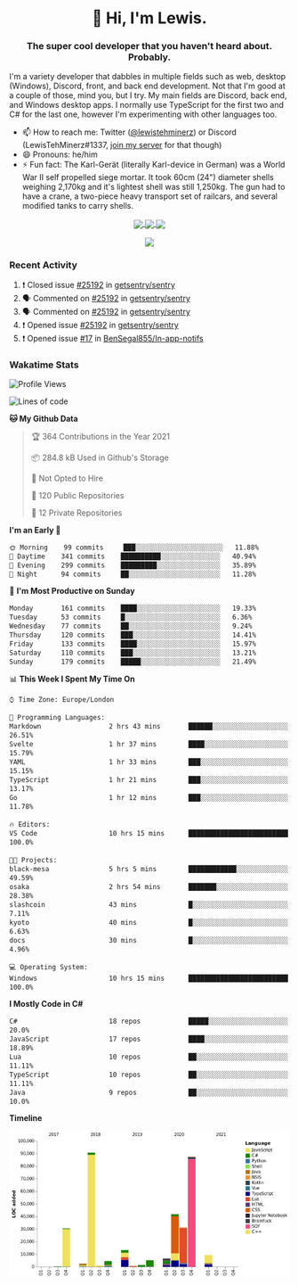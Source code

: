 <h1 align="center">👋 Hi, I'm Lewis.</h1>
<h3 align="center">The super cool developer that you haven't heard about. Probably.</h3>

I'm a variety developer that dabbles in multiple fields such as web, desktop (Windows), Discord, front, and back end development. Not that I'm good at a couple of those, mind you, but I try. My main fields are Discord, back end, and Windows desktop apps. I normally use TypeScript for the first two and C# for the last one, however I'm experimenting with other languages too.

- 📫 How to reach me: Twitter ([@lewistehminerz](https://twitter.com/lewistehminerz)) or Discord (LewisTehMinerz#1337, [join my server](https://discord.gg/XnUh7JB) for that though)
- 😄 Pronouns: he/him
- ⚡ Fun fact: The Karl-Gerät (literally Karl-device in German) was a World War II self propelled siege mortar. It took 60cm (24") diameter shells weighing 2,170kg and it's lightest shell was still 1,250kg. The gun had to have a crane, a two-piece heavy transport set of railcars, and several modified tanks to carry shells.

<p align="center">
  <a href="https://github.com/anuraghazra/github-readme-stats">
    <img align="center" src="https://github-readme-stats.vercel.app/api?username=LewisTehMinerz&count_private=true&show_icons=true&theme=gruvbox">
  </a>
  <a href="https://github.com/anuraghazra/github-readme-stats">
    <img align="center" src="https://github-readme-stats.vercel.app/api/top-langs?username=LewisTehMinerz&layout=compact&theme=gruvbox">
  </a>
  <a href="https://github.com/anuraghazra/github-readme-stats">
    <img align="center" src="https://github-readme-stats.vercel.app/api/wakatime?username=LewisTehMinerz&layout=compact&theme=gruvbox">
  </a>
</p>

<p align="center">
  <a href="https://github.com/ryo-ma/github-profile-trophy">
    <img align="center" src="https://github-profile-trophy.vercel.app/?username=ryo-ma&theme=gruvbox">
  </a>
</p>

### Recent Activity
<!--START_SECTION:activity-->
1. ❗️ Closed issue [#25192](https://github.com/getsentry/sentry/issues/25192) in [getsentry/sentry](https://github.com/getsentry/sentry)
2. 🗣 Commented on [#25192](https://github.com/getsentry/sentry/issues/25192) in [getsentry/sentry](https://github.com/getsentry/sentry)
3. 🗣 Commented on [#25192](https://github.com/getsentry/sentry/issues/25192) in [getsentry/sentry](https://github.com/getsentry/sentry)
4. ❗️ Opened issue [#25192](https://github.com/getsentry/sentry/issues/25192) in [getsentry/sentry](https://github.com/getsentry/sentry)
5. ❗️ Opened issue [#17](https://github.com/BenSegal855/In-app-notifs/issues/17) in [BenSegal855/In-app-notifs](https://github.com/BenSegal855/In-app-notifs)
<!--END_SECTION:activity-->

### Wakatime Stats
<!--START_SECTION:waka-->
![Profile Views](http://img.shields.io/badge/Profile%20Views-40-blue)

![Lines of code](https://img.shields.io/badge/From%20Hello%20World%20I%27ve%20Written-327037%20lines%20of%20code-blue)

**🐱 My Github Data** 

> 🏆 364 Contributions in the Year 2021
 > 
> 📦 284.8 kB Used in Github's Storage 
 > 
> 🚫 Not Opted to Hire
 > 
> 📜 120 Public Repositories 
 > 
> 🔑 12 Private Repositories  
 > 
**I'm an Early 🐤** 

```text
🌞 Morning    99 commits     ███░░░░░░░░░░░░░░░░░░░░░░   11.88% 
🌆 Daytime    341 commits    ██████████░░░░░░░░░░░░░░░   40.94% 
🌃 Evening    299 commits    █████████░░░░░░░░░░░░░░░░   35.89% 
🌙 Night      94 commits     ██░░░░░░░░░░░░░░░░░░░░░░░   11.28%

```
📅 **I'm Most Productive on Sunday** 

```text
Monday       161 commits    ████░░░░░░░░░░░░░░░░░░░░░   19.33% 
Tuesday      53 commits     █░░░░░░░░░░░░░░░░░░░░░░░░   6.36% 
Wednesday    77 commits     ██░░░░░░░░░░░░░░░░░░░░░░░   9.24% 
Thursday     120 commits    ███░░░░░░░░░░░░░░░░░░░░░░   14.41% 
Friday       133 commits    ████░░░░░░░░░░░░░░░░░░░░░   15.97% 
Saturday     110 commits    ███░░░░░░░░░░░░░░░░░░░░░░   13.21% 
Sunday       179 commits    █████░░░░░░░░░░░░░░░░░░░░   21.49%

```


📊 **This Week I Spent My Time On** 

```text
⌚︎ Time Zone: Europe/London

💬 Programming Languages: 
Markdown                 2 hrs 43 mins       ██████░░░░░░░░░░░░░░░░░░░   26.51% 
Svelte                   1 hr 37 mins        ████░░░░░░░░░░░░░░░░░░░░░   15.79% 
YAML                     1 hr 33 mins        ███░░░░░░░░░░░░░░░░░░░░░░   15.15% 
TypeScript               1 hr 21 mins        ███░░░░░░░░░░░░░░░░░░░░░░   13.17% 
Go                       1 hr 12 mins        ███░░░░░░░░░░░░░░░░░░░░░░   11.78%

🔥 Editors: 
VS Code                  10 hrs 15 mins      █████████████████████████   100.0%

🐱‍💻 Projects: 
black-mesa               5 hrs 5 mins        ████████████░░░░░░░░░░░░░   49.59% 
osaka                    2 hrs 54 mins       ███████░░░░░░░░░░░░░░░░░░   28.38% 
slashcoin                43 mins             █░░░░░░░░░░░░░░░░░░░░░░░░   7.11% 
kyoto                    40 mins             █░░░░░░░░░░░░░░░░░░░░░░░░   6.63% 
docs                     30 mins             █░░░░░░░░░░░░░░░░░░░░░░░░   4.96%

💻 Operating System: 
Windows                  10 hrs 15 mins      █████████████████████████   100.0%

```

**I Mostly Code in C#** 

```text
C#                       18 repos            █████░░░░░░░░░░░░░░░░░░░░   20.0% 
JavaScript               17 repos            ████░░░░░░░░░░░░░░░░░░░░░   18.89% 
Lua                      10 repos            ██░░░░░░░░░░░░░░░░░░░░░░░   11.11% 
TypeScript               10 repos            ██░░░░░░░░░░░░░░░░░░░░░░░   11.11% 
Java                     9 repos             ██░░░░░░░░░░░░░░░░░░░░░░░   10.0%

```


**Timeline**

![Chart not found](https://raw.githubusercontent.com/LewisTehMinerz/LewisTehMinerz/master/charts/bar_graph.png) 


<!--END_SECTION:waka-->
